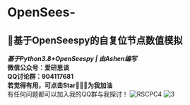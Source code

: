 # OpenSees-
## :panda_face:基于OpenSeespy的自复位节点数值模拟  
***基于Python3.8+OpenSeespy | 由Ashen编写***  
**微信公众号：爱研思谈**  
**QQ讨论群：904117681**  
**若觉得有用，可点击Star🌟🌟🌟为我加油**  
有任何问题都可以加入我的QQ群与我探讨！
![RSCPC4](https://user-images.githubusercontent.com/98397090/215015673-76ce1c6b-b2cd-4ea1-be4f-8891b96f80a2.png)
![3](https://user-images.githubusercontent.com/98397090/215015980-b641f36d-fe32-40ef-9a7f-6b1939a035c2.png)
